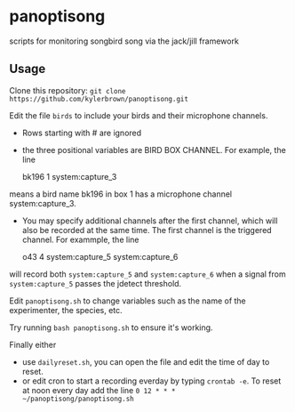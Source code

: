 panoptisong
===========

scripts for monitoring songbird song via the jack/jill framework


Usage
--------

Clone this repository: `git clone https://github.com/kylerbrown/panoptisong.git`

Edit the file `birds` to include your birds and their microphone channels.
+ Rows starting with # are ignored
+ the three positional variables are BIRD BOX CHANNEL. For example, the line 


    bk196 1 system:capture_3

means a bird name bk196 in box 1 has a microphone channel system:capture_3.
+ You may specify additional channels after the first channel, which will also be recorded at the same time. The first channel is the triggered channel. For exammple, the line


    o43 4 system:capture_5 system:capture_6

will record both `system:capture_5` and  `system:capture_6` when a signal from `system:capture_5` passes the jdetect threshold.


Edit `panoptisong.sh` to change variables such as the name of the experimenter, the species, etc.

Try running `bash panoptisong.sh` to ensure it's working.

Finally either
+ use `dailyreset.sh`, you can open the file and edit the time of day to reset.
+ or edit cron to start a recording everday by typing `crontab -e`. To reset at noon every day add the line `0 12 * * * ~/panoptisong/panoptisong.sh`
